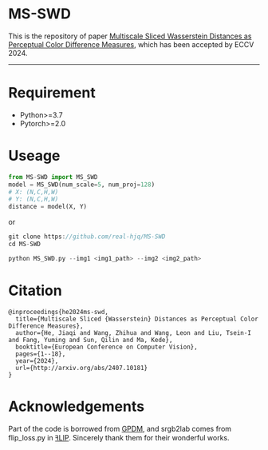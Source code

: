 # MS-SWD
This is the repository of paper [Multiscale Sliced Wasserstein Distances as Perceptual Color Difference Measures](http://arxiv.org/abs/2407.10181), which has been accepted by ECCV 2024.

---
# Requirement
- Python>=3.7
- Pytorch>=2.0

# Useage
```python
from MS-SWD import MS_SWD
model = MS_SWD(num_scale=5, num_proj=128)
# X: (N,C,H,W)
# Y: (N,C,H,W)
distance = model(X, Y)
```
or
```c
git clone https://github.com/real-hjq/MS-SWD
cd MS-SWD

python MS_SWD.py --img1 <img1_path> --img2 <img2_path>
```

# Citation
```
@inproceedings{he2024ms-swd,
  title={Multiscale Sliced {Wasserstein} Distances as Perceptual Color Difference Measures},
  author={He, Jiaqi and Wang, Zhihua and Wang, Leon and Liu, Tsein-I and Fang, Yuming and Sun, Qilin and Ma, Kede},
  booktitle={European Conference on Computer Vision},
  pages={1--18},
  year={2024},
  url={http://arxiv.org/abs/2407.10181}
}
```
# Acknowledgements
Part of the code is borrowed from [GPDM](https://github.com/ariel415el/GPDM), and srgb2lab comes from flip_loss.py in [ꟻLIP](https://github.com/NVlabs/flip). Sincerely thank them for their wonderful works.
